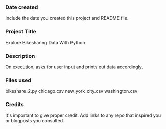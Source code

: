 ### Date created
Include the date you created this project and README file.

### Project Title
Explore Bikesharing Data With Python

### Description
On execution, asks for user input and prints out data accordingly.

### Files used
bikeshare_2.py
chicago.csv
new_york_city.csv
washington.csv

### Credits
It's important to give proper credit. Add links to any repo that inspired you or blogposts you consulted.
